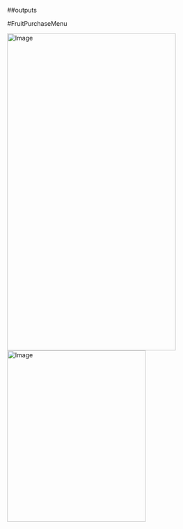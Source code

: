 ##outputs

#FruitPurchaseMenu

<img width="387" height="727" alt="Image" src="https://github.com/user-attachments/assets/ba89d593-24b7-45e7-8e8b-6de5a7e81ecc" />


<img width="318" height="393" alt="Image" src="https://github.com/user-attachments/assets/5bb7028f-787a-4a9a-9160-d18bda2dee97" />
